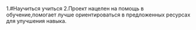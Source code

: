 1.#Научиться учиться
2.Проект нацелен на помощь в обучение,помогает лучше ориентироваться в предложенных ресурсах для улучшения навыка.
